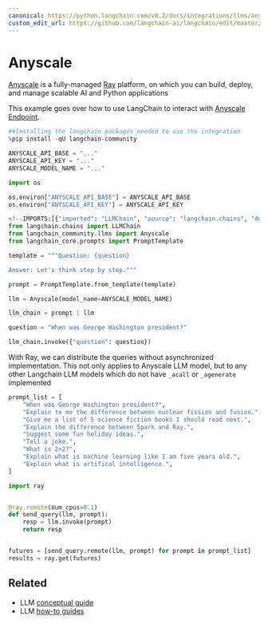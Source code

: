 ```yaml
---
canonical: https://python.langchain.com/v0.2/docs/integrations/llms/anyscale/
custom_edit_url: https://github.com/langchain-ai/langchain/edit/master/docs/docs/integrations/llms/anyscale.ipynb
---
```


# Anyscale

[Anyscale](https://www.anyscale.com/) is a fully-managed [Ray](https://www.ray.io/) platform, on which you can build, deploy, and manage scalable AI and Python applications

This example goes over how to use LangChain to interact with [Anyscale Endpoint](https://app.endpoints.anyscale.com/). 

```python
##Installing the langchain packages needed to use the integration
%pip install -qU langchain-community
```

```python
ANYSCALE_API_BASE = "..."
ANYSCALE_API_KEY = "..."
ANYSCALE_MODEL_NAME = "..."
```

```python
import os

os.environ["ANYSCALE_API_BASE"] = ANYSCALE_API_BASE
os.environ["ANYSCALE_API_KEY"] = ANYSCALE_API_KEY
```

```python
<!--IMPORTS:[{"imported": "LLMChain", "source": "langchain.chains", "docs": "https://api.python.langchain.com/en/latest/chains/langchain.chains.llm.LLMChain.html", "title": "Anyscale"}, {"imported": "Anyscale", "source": "langchain_community.llms", "docs": "https://api.python.langchain.com/en/latest/llms/langchain_community.llms.anyscale.Anyscale.html", "title": "Anyscale"}, {"imported": "PromptTemplate", "source": "langchain_core.prompts", "docs": "https://api.python.langchain.com/en/latest/prompts/langchain_core.prompts.prompt.PromptTemplate.html", "title": "Anyscale"}]-->
from langchain.chains import LLMChain
from langchain_community.llms import Anyscale
from langchain_core.prompts import PromptTemplate
```

```python
template = """Question: {question}

Answer: Let's think step by step."""

prompt = PromptTemplate.from_template(template)
```

```python
llm = Anyscale(model_name=ANYSCALE_MODEL_NAME)
```

```python
llm_chain = prompt | llm
```

```python
question = "When was George Washington president?"

llm_chain.invoke({"question": question})
```

With Ray, we can distribute the queries without asynchronized implementation. This not only applies to Anyscale LLM model, but to any other Langchain LLM models which do not have `_acall` or `_agenerate` implemented

```python
prompt_list = [
    "When was George Washington president?",
    "Explain to me the difference between nuclear fission and fusion.",
    "Give me a list of 5 science fiction books I should read next.",
    "Explain the difference between Spark and Ray.",
    "Suggest some fun holiday ideas.",
    "Tell a joke.",
    "What is 2+2?",
    "Explain what is machine learning like I am five years old.",
    "Explain what is artifical intelligence.",
]
```

```python
import ray


@ray.remote(num_cpus=0.1)
def send_query(llm, prompt):
    resp = llm.invoke(prompt)
    return resp


futures = [send_query.remote(llm, prompt) for prompt in prompt_list]
results = ray.get(futures)
```

## Related

- LLM [conceptual guide](/docs/concepts/#llms)
- LLM [how-to guides](/docs/how_to/#llms)